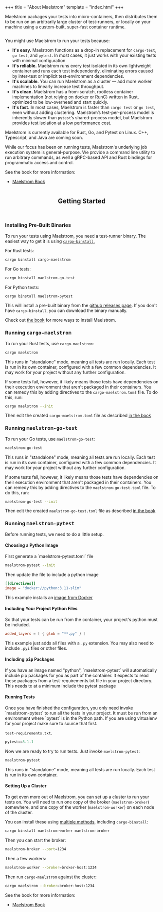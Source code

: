 +++
title = "About Maelstrom"
template = "index.html"
+++

Maelstrom packages your tests into micro-containers, then distributes them to be run on an
arbitrarily large cluster of test-runners, or locally on your machine using a custom-built, super-fast container runtime. 

<a href="https://maelstrom-software.com/doc/book/latest/" class="rightimg wrap"><img src="images/Architecture Small.png" alt="" /></a>

You might use Maelstrom to run your tests because:

- **It's easy.** Maelstrom functions as a drop-in replacement for `cargo-test`, `go test`, and
  `pytest`. In most cases, it just works with your existing tests with minimal configuration.
- **It's reliable.** Maelstrom runs every test isolated in its own lightweight container and runs
  each test independently, eliminating errors caused by inter-test or implicit test-environment
  dependencies.
- **It's scalable.** You can run Maelstrom as a cluster &mdash; add more worker machines to linearly
  increase test throughput.
- **It's clean.** Maelstrom has a from-scratch, rootless container implementation (not relying on
  docker or RunC) written in Rust, optimized to be low-overhead and start quickly.
- **It's fast.** In most cases, Maelstrom is faster than `cargo test` or `go test`, even without
  adding clustering.  Maelstrom’s test-per-process model is inherently slower than `pytest`’s
  shared-process model, but Maelstrom provides test isolation at a low performance cost.

Maelstrom is currently available for Rust, Go, and Pytest on Linux.  C++,
Typescript, and Java are coming soon.

While our focus has been on running tests, Maelstrom's underlying job execution system is
general-purpose. We provide a command line utility to run arbitrary commands, as well a gRPC-based
API and Rust bindings for programmatic access and control.

<p>See the book for more information:</p>
<ul class="actions">
  <li><a href="https://maelstrom-software.com/doc/book/latest/" class="button">Maelstrom Book</a></li>
</ul>
</article>
</div>
</div>

<!-- Promo -->
<div id="promo-wrapper">
<section id="promo">
<a href="https://maelstrom-software.com/doc/book/latest/installation.html" class="image promo"><img src="images/Maelstrom.gif" alt=""></a>
<ul class="actions major">
</section>
</div>

<!-- Overview -->
<div class="wrapper">
<div class="container" id="main">

<!-- Content -->
<article id="content">
<header>
  <h2>Getting Started</h2>
</header>
<p><h3><b>Installing Pre-Built Binaries</b></h3></p>

To run your tests using Maelstrom, you need a test-runner binary.
The easiest way to get it is using [`cargo-binstall`.](https://github.com/cargo-bins/cargo-binstall)

For Rust tests:

```sh
cargo binstall cargo-maelstrom
```

For Go tests:

```bash
cargo binstall maelstrom-go-test
```

For Python tests:

```sh
cargo binstall maelstrom-pytest
```

This will install a pre-built binary from the [github releases
page](https://github.com/maelstrom-software/maelstrom/releases). If you don't have
`cargo-binstall`, you can download the binary manually.

Check out [the book](https://maelstrom-software.com/doc/book/latest/installation.html) for more ways
to install Maelstrom.

<p><h3><b>Running <tt>cargo-maelstrom</tt></b></h3></p>

To run your Rust tests, use `cargo-maelstrom`:

```sh
cargo maelstrom
```

This runs in "standalone" mode, meaning all tests are run locally. Each test is run in its own
container, configured with a few common dependencies. It may work for your project without any
further configuration.

If some tests fail, however, it likely means those tests have dependencies on their execution
environment that aren't packaged in their containers. You can remedy this by adding directives to
the `cargo-maelstrom.toml` file. To do this, run:

```sh
cargo maelstrom --init
```

Then edit the created `cargo-maelstrom.toml` file as described [in the
book](https://maelstrom-software.com/doc/book/latest/cargo-maelstrom/spec.html)

<p><h3><b>Running <tt>maelstrom-go-test</tt></b></h3></p>

To run your Go tests, use `maelstrom-go-test`:

```sh
maelstrom-go-test
```

This runs in "standalone" mode, meaning all tests are run locally. Each test is run in its own
container, configured with a few common dependencies. It may work for your project without any
further configuration.

If some tests fail, however, it likely means those tests have dependencies on their execution
environment that aren't packaged in their containers. You can remedy this by adding directives to
the `maelstrom-go-test.toml` file. To do this, run:

```sh
maelstrom-go-test --init
```

Then edit the created `maelstrom-go-test.toml` file as described [in the
book](https://maelstrom-software.com/doc/book/latest/go-test/spec.html)

<p><h3><b>Running <tt>maelstrom-pytest</tt></b></h3></p>
Before running tests, we need to do a little setup.

<p><h4><b>Choosing a Python Image</b></h4></p>
First generate a `maelstrom-pytest.toml` file

```bash
maelstrom-pytest --init
```

Then update the file to include a python image
```toml
[[directives]]
image = "docker://python:3.11-slim"
```
This example installs an [image from Docker](https://hub.docker.com/_/python)

<p><h4><b>Including Your Project Python Files</b></h4></p>
So that your tests can be run from the container, your project's python must be included.

```toml
added_layers = [ { glob = "**.py" } ]
```

This example just adds all files with a `.py` extension. You may also need to include
`.pyi` files or other files.

<p><h4><b>Including <tt>pip</tt> Packages</b></h4></p>
If you have an image named "python", `maelstrom-pytest` will automatically include pip
packages for you as part of the container. It expects to read these packages from a
test-requirements.txt file in your project directory. This needs to at a minimum include the pytest
package

<p><h4><b>Running Tests</b></h4></p>
Once you have finished the configuration, you only need invoke `maelstrom-pytest` to run all
the tests in your project. It must be run from an environment where `pytest` is in the Python
path. If you are using virtualenv for your project make sure to source that first.

`test-requirements.txt`.

```python
pytest==8.1.1
```

Now we are ready to try to run tests. Just invoke `maelstrom-pytest`:
```sh
maelstrom-pytest
```

This runs in "standalone" mode, meaning all tests are run locally. Each test is run in its own
container.

<p><h4><b>Setting Up a Cluster</b></h4></p>

To get even more out of Maelstrom, you can set up a cluster to run your tests on. You will need to
run one copy of the broker (`maelstrom-broker`) somewhere, and one copy of the worker
(`maelstrom-worker`) on each node of the cluster.

You can install these using [multiple methods](https://maelstrom-software.com/doc/book/latest/installation.html), including `cargo-binstall`:

```sh
cargo binstall maelstrom-worker maelstrom-broker
```

Then you can start the broker:
```sh
maelstrom-broker --port=1234
```

Then a few workers:
```sh
maelstrom-worker --broker=broker-host:1234
```

Then run `cargo-maelstrom` against the cluster:
```sh
cargo maelstrom --broker=broker-host:1234
```

See the book for more information:
<ul class="actions">
  <li><a href="https://maelstrom-software.com/doc/book/latest/" class="button">Maelstrom Book</a></li>
</ul>
